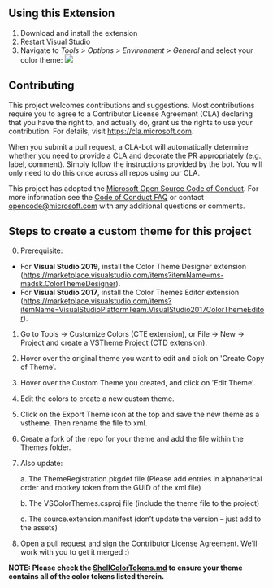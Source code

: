 ## Using this Extension

1. Download and install the extension
1. Restart Visual Studio
1. Navigate to _Tools > Options > Environment > General_ and select your color theme:
   ![](https://user-images.githubusercontent.com/350947/69694799-25e2a680-112e-11ea-85d0-f6fe476168d5.png)

## Contributing

This project welcomes contributions and suggestions.  Most contributions require you to agree to a
Contributor License Agreement (CLA) declaring that you have the right to, and actually do, grant us
the rights to use your contribution. For details, visit https://cla.microsoft.com.

When you submit a pull request, a CLA-bot will automatically determine whether you need to provide
a CLA and decorate the PR appropriately (e.g., label, comment). Simply follow the instructions
provided by the bot. You will only need to do this once across all repos using our CLA.

This project has adopted the [Microsoft Open Source Code of Conduct](https://opensource.microsoft.com/codeofconduct/).
For more information see the [Code of Conduct FAQ](https://opensource.microsoft.com/codeofconduct/faq/) or
contact [opencode@microsoft.com](mailto:opencode@microsoft.com) with any additional questions or comments.


## Steps to create a custom theme for this project
0. Prerequisite:
* For **Visual Studio 2019**, install the Color Theme Designer extension (https://marketplace.visualstudio.com/items?itemName=ms-madsk.ColorThemeDesigner).
* For **Visual Studio 2017**, install the Color Themes Editor extension (https://marketplace.visualstudio.com/items?itemName=VisualStudioPlatformTeam.VisualStudio2017ColorThemeEditor).
1. Go to Tools -> Customize Colors (CTE extension), or File -> New -> Project and create a VSTheme Project (CTD extension).
2. Hover over the original theme you want to edit and click on 'Create Copy of Theme'.
3. Hover over the Custom Theme you created, and click on 'Edit Theme'.
4. Edit the colors to create a new custom theme.
5. Click on the Export Theme icon at the top and save the new theme as a vstheme. Then rename the file to xml.
6. Create a fork of the repo for your theme and add the file within the Themes folder.
7. Also update:

    a. The ThemeRegistration.pkgdef file (Please add entries in alphabetical order and rootkey token from the GUID of the xml file)
    
    b. The VSColorThemes.csproj file (include the theme file to the project)
    
    c. The source.extension.manifest (don’t update the version – just add to the assets)
8. Open a pull request and sign the Contributor License Agreement. We'll work with you to get it merged :)

**NOTE: Please check the [ShellColorTokens.md](https://github.com/microsoft/VS-ColorThemes/blob/master/ShellColorTokens.md) to ensure your theme contains all of the color tokens listed therein.**
